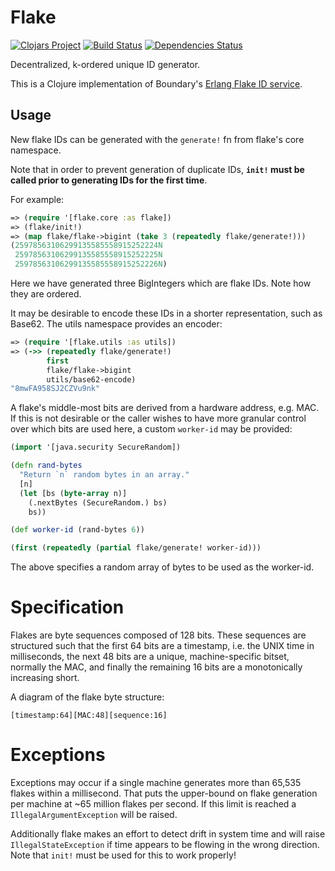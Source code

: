 # Flake
[![Clojars Project](https://img.shields.io/clojars/v/flake.svg)](https://clojars.org/flake)
[![Build Status](https://travis-ci.org/maxcountryman/flake.svg?branch=master)](https://travis-ci.org/maxcountryman/flake)
[![Dependencies Status](https://jarkeeper.com/maxcountryman/flake/status.svg)](https://jarkeeper.com/maxcountryman/flake)

Decentralized, k-ordered unique ID generator.

This is a Clojure implementation of Boundary's [Erlang Flake ID service](https://github.com/boundary/flake).

## Usage

New flake IDs can be generated with the `generate!` fn from flake's core
namespace.

Note that in order to prevent generation of duplicate IDs, **`init!` must be
called prior to generating IDs for the first time**.

For example:

```clojure
=> (require '[flake.core :as flake])
=> (flake/init!)
=> (map flake/flake->bigint (take 3 (repeatedly flake/generate!)))
(25978563106299135585558915252224N
 25978563106299135585558915252225N
 25978563106299135585558915252226N)
```

Here we have generated three BigIntegers which are flake IDs. Note how they are
ordered.

It may be desirable to encode these IDs in a shorter representation, such as
Base62. The utils namespace provides an encoder:

```clojure
=> (require '[flake.utils :as utils])
=> (->> (repeatedly flake/generate!)
        first
        flake/flake->bigint
        utils/base62-encode)
"8mwFA958SJ2CZVu9nk"
```

A flake's middle-most bits are derived from a hardware address, e.g. MAC. If
this is not desirable or the caller wishes to have more granular control over
which bits are used here, a custom `worker-id` may be provided:

```clojure
(import '[java.security SecureRandom])

(defn rand-bytes
  "Return `n` random bytes in an array."
  [n]
  (let [bs (byte-array n)]
    (.nextBytes (SecureRandom.) bs)
    bs))

(def worker-id (rand-bytes 6))

(first (repeatedly (partial flake/generate! worker-id)))
```

The above specifies a random array of bytes to be used as the worker-id.

# Specification

Flakes are byte sequences composed of 128 bits. These sequences are structured
such that the first 64 bits are a timestamp, i.e. the UNIX time in
milliseconds, the next 48 bits are a unique, machine-specific bitset, normally
the MAC, and finally the remaining 16 bits are a monotonically increasing
short.

A diagram of the flake byte structure:

    [timestamp:64][MAC:48][sequence:16]

# Exceptions

Exceptions may occur if a single machine generates more than 65,535 flakes
within a millisecond. That puts the upper-bound on flake generation per machine
at ~65 million flakes per second. If this limit is reached a
`IllegalArgumentException` will be raised.

Additionally flake makes an effort to detect drift in system time and will
raise `IllegalStateException` if time appears to be flowing in the wrong
direction. Note that `init!` must be used for this to work properly!
